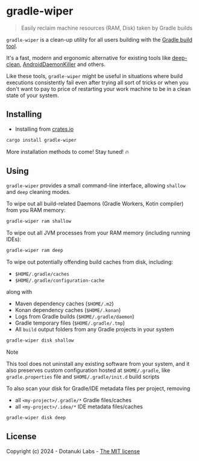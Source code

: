 # gradle-wiper

> Easily reclaim machine resources (RAM, Disk) taken by Gradle builds

`gradle-wiper` is a clean-up utility for all users building with the
[Gradle build tool](https://gradle.org/).

It's a fast, modern and ergonomic alternative for existing tools like
[deep-clean](https://github.com/rock3r/deep-clean),
[AndroidDaemonKiller](https://github.com/PaulWoitaschek/DaemonHunter)
and others.

Like these tools, `gradle-wiper` might be useful in
situations where build executions consistently fail even after
trying all sort of tricks or when you don't want to pay to
price of restarting your work machine to be in a clean state of your
system.

## Installing

- Installing from [crates.io](https://crates.io/crates/gradle-wiper)

```bash
cargo install gradle-wiper
```

More installation methods to come! Stay tuned! 🔥

## Using

`gradle-wiper` provides a small command-line interface, allowing
`shallow` and `deep` cleaning modes.

To wipe out all build-related Daemons (Gradle Workers, Kotin compiler)
from you RAM memory:

```bash
gradle-wiper ram shallow
```

To wipe out all JVM processes from your RAM memory (including running IDEs):

```bash
gradle-wiper ram deep
```

To wipe out potentially offending build caches from disk, including:

- `$HOME/.gradle/caches`
- `$HOME/.gradle/configuration-cache`

along with

- Maven dependency caches (`$HOME/.m2`)
- Konan dependency caches (`$HOME/.konan`)
- Logs from Gradle builds (`$HOME/.gradle/daemon`)
- Gradle temporary files (`$HOME/.gradle/.tmp`)
- All `build` output folders from any Gradle projects in your system

```bash
gradle-wiper disk shallow
```

> [!NOTE]
> This tool does not uninstall any existing software from your system, and
> it also preserves custom configuration hosted at `$HOME/.gradle`, like
> `gradle.properties` file and `$HOME/.gradle/init.d` build scripts

To also scan your disk for Gradle/IDE metadata files per project, removing

- all `<my-project>/.gradle/*` Gradle files/caches
- all `<my-project>/.idea/*` IDE metadata files/caches

```bash
gradle-wiper disk deep
```

## License

Copyright (c) 2024 - Dotanuki Labs - [The MIT license](https://choosealicense.com/licenses/mit)
